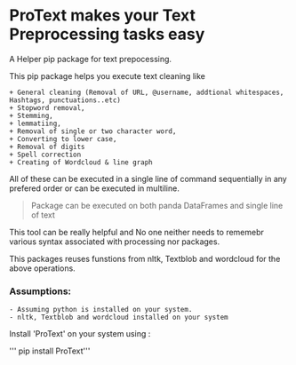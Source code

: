 # ProText makes your Text Preprocessing tasks easy

A Helper pip package for text prepocessing. 

This pip package helps you execute text cleaning like 

    + General cleaning (Removal of URL, @username, addtional whitespaces, Hashtags, punctuations..etc)
    + Stopword removal, 
    + Stemming, 
    + lemmatiing, 
    + Removal of single or two character word, 
    + Converting to lower case,
    + Removal of digits
    + Spell correction
    + Creating of Wordcloud & line graph

All of these can be executed in a single line of command sequentially in any prefered order or can be executed in multiline.

> Package can be executed on both panda DataFrames and single line of text

This tool can be really helpful and No one neither needs to rememebr various syntax associated with processing nor packages.

This packages reuses funstions from nltk, Textblob and wordcloud for the above operations.

### Assumptions:
    - Assuming python is installed on your system.
    - nltk, Textblob and wordcloud installed on your system

Install 'ProText' on your system using :

''' pip install ProText'''

